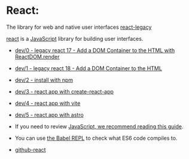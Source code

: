 # React:

The library for web and native user interfaces [react-legacy](https://legacy.reactjs.org/)

[react](https://react.dev/) is a [JavaScript](https://developer.mozilla.org/en-US/docs/Web/javascript) library for building user interfaces.


- [dev/0 - legacy react 17 - Add a DOM Container to the HTML with ReactDOM.render](./dev-0/README.md)
- [dev/1 - legacy react 18 - Add a DOM Container to the HTML](./dev-1/README.md)
- [dev/2 -  install with npm](./dev-2/README.md)
- [dev/3 - react app with create-react-app](./dev-3/README.md)
- [dev/4 - react app with vite](./dev-4/README.md)
- [dev/5 - react app with astro](./dev-5/README.md)


- If you need to review [JavaScript, we recommend reading this guide](https://developer.mozilla.org/en-US/docs/Learn/JavaScript).
- You can use [the Babel REPL](https://babeljs.io/repl) to check what ES6 code compiles to.
- [github-react](https://github.com/facebook/react)